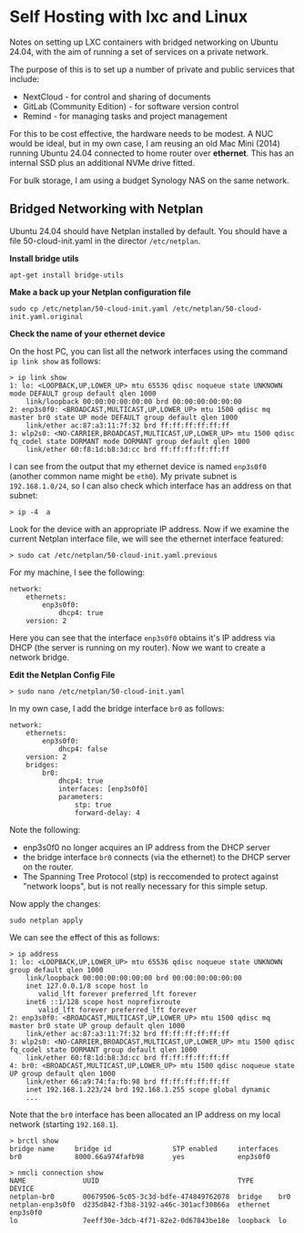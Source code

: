 # Self Hosting with lxc and Linux

Notes on setting up LXC containers with bridged networking on Ubuntu 24.04, with the aim of running a set of services on a private network.

The purpose of this is to set up a number of private and public services that include:

* NextCloud - for control and sharing of documents
* GitLab (Community Edition) - for software version control
* Remind - for managing tasks and project management

For this to be cost effective, the hardware needs to be modest. A NUC would be ideal, but in my own case, I am reusing an old Mac Mini (2014) running Ubuntu 24.04 connected to home router over **ethernet**. This has an internal SSD plus an additional NVMe drive fitted.

For bulk storage, I am using a budget Synology NAS on the same network.

## Bridged Networking with Netplan

Ubuntu 24.04 should have Netplan installed by default. 
You should have a file 50-cloud-init.yaml in the director `/etc/netplan`.

**Install bridge utils**

```
apt-get install bridge-utils
```

**Make a back up your Netplan configuration file**

`sudo cp /etc/netplan/50-cloud-init.yaml /etc/netplan/50-cloud-init.yaml.original`

**Check the name of your ethernet device**

On the host PC, you can list all the network interfaces using the command `ip link show` as follows:
   
```
> ip link show
1: lo: <LOOPBACK,UP,LOWER_UP> mtu 65536 qdisc noqueue state UNKNOWN mode DEFAULT group default qlen 1000
    link/loopback 00:00:00:00:00:00 brd 00:00:00:00:00:00
2: enp3s0f0: <BROADCAST,MULTICAST,UP,LOWER_UP> mtu 1500 qdisc mq master br0 state UP mode DEFAULT group default qlen 1000
    link/ether ac:87:a3:11:7f:32 brd ff:ff:ff:ff:ff:ff
3: wlp2s0: <NO-CARRIER,BROADCAST,MULTICAST,UP,LOWER_UP> mtu 1500 qdisc fq_codel state DORMANT mode DORMANT group default qlen 1000
    link/ether 60:f8:1d:b8:3d:cc brd ff:ff:ff:ff:ff:ff
```

I can see from the output that my ethernet device is named `enp3s0f0` (another common name might be `eth0`). My private subnet is `192.168.1.0/24`, so I can also check which interface has an address on that subnet:

```
> ip -4  a 
```

Look for the device with an appropriate IP address. Now if we examine the current Netplan interface file, we will see the ethernet interface featured:

```
> sudo cat /etc/netplan/50-cloud-init.yaml.previous 
```

For my machine, I see the following:

```
network:
    ethernets:
        enp3s0f0:
            dhcp4: true
    version: 2
```

Here you can see that the interface `enp3s0f0` obtains it's IP address via DHCP (the server is running on my router). Now we want to create a network bridge.

**Edit the Netplan Config File**

```
> sudo nano /etc/netplan/50-cloud-init.yaml
```

In my own case, I add the bridge interface `br0` as follows:

```
network:
    ethernets:
        enp3s0f0:
            dhcp4: false
    version: 2
    bridges:
        br0:
            dhcp4: true
            interfaces: [enp3s0f0]
            parameters:
                stp: true
                forward-delay: 4
```

Note the following:

* enp3s0f0 no longer acquires an IP address from the DHCP server
* the bridge interface `br0` connects (via the ethernet) to the DHCP server on the router.
* The Spanning Tree Protocol (stp) is reccomended to protect against "network loops", but is not really necessary for this simple setup.

Now apply the changes:

```
sudo netplan apply
```

We can see the effect of this as follows:

```
> ip address
1: lo: <LOOPBACK,UP,LOWER_UP> mtu 65536 qdisc noqueue state UNKNOWN group default qlen 1000
    link/loopback 00:00:00:00:00:00 brd 00:00:00:00:00:00
    inet 127.0.0.1/8 scope host lo
       valid_lft forever preferred_lft forever
    inet6 ::1/128 scope host noprefixroute 
       valid_lft forever preferred_lft forever
2: enp3s0f0: <BROADCAST,MULTICAST,UP,LOWER_UP> mtu 1500 qdisc mq master br0 state UP group default qlen 1000
    link/ether ac:87:a3:11:7f:32 brd ff:ff:ff:ff:ff:ff
3: wlp2s0: <NO-CARRIER,BROADCAST,MULTICAST,UP,LOWER_UP> mtu 1500 qdisc fq_codel state DORMANT group default qlen 1000
    link/ether 60:f8:1d:b8:3d:cc brd ff:ff:ff:ff:ff:ff
4: br0: <BROADCAST,MULTICAST,UP,LOWER_UP> mtu 1500 qdisc noqueue state UP group default qlen 1000
    link/ether 66:a9:74:fa:fb:98 brd ff:ff:ff:ff:ff:ff
    inet 192.168.1.223/24 brd 192.168.1.255 scope global dynamic 
    ...
```

Note that the `br0` interface has been allocated an IP address on my local network (starting `192.168.1`).

```
> brctl show
bridge name     bridge id               STP enabled     interfaces
br0             8000.66a974fafb98       yes             enp3s0f0
```

```
> nmcli connection show
NAME              UUID                                  TYPE      DEVICE   
netplan-br0       00679506-5c05-3c3d-bdfe-474849762078  bridge    br0      
netplan-enp3s0f0  d235d842-f3b8-3192-a46c-301acf30866a  ethernet  enp3s0f0 
lo                7eeff30e-3dcb-4f71-82e2-0d67843be18e  loopback  lo 
```


